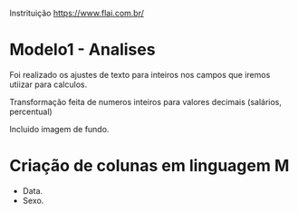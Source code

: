 Instrituição  https://www.flai.com.br/

#  Modelo1 - Analises

Foi realizado os ajustes de texto para inteiros nos campos que iremos utiizar para calculos.

Transformação feita de numeros inteiros para valores decimais (salários, percentual)

Incluido imagem de fundo.


# Criação de colunas em linguagem M
 
* Data.
* Sexo.
